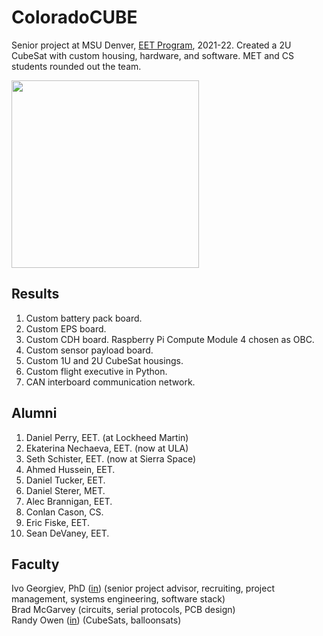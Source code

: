 # ColoradoCUBE

Senior project at MSU Denver, [EET Program](https://www.msudenver.edu/engineering-engineering-technology/electrical-engineering-technology-major-bs/), 2021-22. Created a 2U CubeSat with custom housing, hardware, and software. MET and CS students rounded out the team.

<img src="https://github.com/coloradocube/docs/blob/main/logo/ColoradoCubeStacked.png" width="300" />  

## Results

1. Custom battery pack board.
2. Custom EPS board.
3. Custom CDH board. Raspberry Pi Compute Module 4 chosen as OBC.
4. Custom sensor payload board.
5. Custom 1U and 2U CubeSat housings.
6. Custom flight executive in Python.
7. CAN interboard communication network.

## Alumni

1. Daniel Perry, EET. (at Lockheed Martin)
2. Ekaterina Nechaeva, EET. (now at ULA)
3. Seth Schister, EET. (now at Sierra Space)
4. Ahmed Hussein, EET.
5. Daniel Tucker, EET.
6. Daniel Sterer, MET.
7. Alec Brannigan, EET.
8. Conlan Cason, CS.
9. Eric Fiske, EET.
10. Sean DeVaney, EET.

## Faculty

Ivo Georgiev, PhD ([in](https://www.linkedin.com/in/ivogeorgiev/)) (senior project advisor, recruiting, project management, systems engineering, software stack)  
Brad McGarvey (circuits, serial protocols, PCB design)  
Randy Owen ([in](https://www.linkedin.com/in/randyowen3/)) (CubeSats, balloonsats)  
